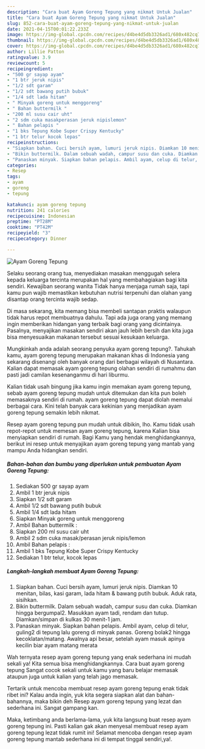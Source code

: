 ```yaml
---
description: "Cara buat Ayam Goreng Tepung yang nikmat Untuk Jualan"
title: "Cara buat Ayam Goreng Tepung yang nikmat Untuk Jualan"
slug: 852-cara-buat-ayam-goreng-tepung-yang-nikmat-untuk-jualan
date: 2021-04-15T00:01:22.233Z
image: https://img-global.cpcdn.com/recipes/d4be4d5db3326ad1/680x482cq70/ayam-goreng-tepung-foto-resep-utama.jpg
thumbnail: https://img-global.cpcdn.com/recipes/d4be4d5db3326ad1/680x482cq70/ayam-goreng-tepung-foto-resep-utama.jpg
cover: https://img-global.cpcdn.com/recipes/d4be4d5db3326ad1/680x482cq70/ayam-goreng-tepung-foto-resep-utama.jpg
author: Lillie Patton
ratingvalue: 3.9
reviewcount: 5
recipeingredient:
- "500 gr sayap ayam"
- "1 btr jeruk nipis"
- "1/2 sdt garam"
- "1/2 sdt bawang putih bubuk"
- "1/4 sdt lada hitam"
- " Minyak goreng untuk menggoreng"
- " Bahan buttermilk "
- "200 ml susu cair uht"
- "2 sdm cuka masakperasan jeruk nipislemon"
- " Bahan pelapis "
- "1 bks Tepung Kobe Super Crispy Kentucky"
- "1 btr telur kocok lepas"
recipeinstructions:
- "Siapkan bahan. Cuci bersih ayam, lumuri jeruk nipis. Diamkan 10 menitan, bilas, kasi garam, lada hitam &amp; bawang putih bubuk. Aduk rata, sisihkan."
- "Bikin buttermilk. Dalam sebuah wadah, campur susu dan cuka. Diamkan hingga bergumpal2. Masukkan ayam tadi, rendam dan tutup. Diamkan/simpan di kulkas 30 menit-1 jam."
- "Panaskan minyak. Siapkan bahan pelapis. Ambil ayam, celup di telur, guling2 di tepung lalu goreng di minyak panas. Goreng bolak2 hingga kecoklatan/matang. Awalnya api besar, setelah ayam masuk apinya kecilin biar ayam matang merata"
categories:
- Resep
tags:
- ayam
- goreng
- tepung

katakunci: ayam goreng tepung 
nutrition: 241 calories
recipecuisine: Indonesian
preptime: "PT28M"
cooktime: "PT42M"
recipeyield: "3"
recipecategory: Dinner

---
```



![Ayam Goreng Tepung](https://img-global.cpcdn.com/recipes/d4be4d5db3326ad1/680x482cq70/ayam-goreng-tepung-foto-resep-utama.jpg)

Selaku seorang orang tua, menyediakan masakan menggugah selera kepada keluarga tercinta merupakan hal yang membahagiakan bagi kita sendiri. Kewajiban seorang  wanita Tidak hanya menjaga rumah saja, tapi kamu pun wajib memastikan kebutuhan nutrisi terpenuhi dan olahan yang disantap orang tercinta wajib sedap.

Di masa  sekarang, kita memang bisa membeli santapan praktis walaupun tidak harus repot membuatnya dahulu. Tapi ada juga orang yang memang ingin memberikan hidangan yang terbaik bagi orang yang dicintainya. Pasalnya, menyajikan masakan sendiri akan jauh lebih bersih dan kita juga bisa menyesuaikan makanan tersebut sesuai kesukaan keluarga. 



Mungkinkah anda adalah seorang penyuka ayam goreng tepung?. Tahukah kamu, ayam goreng tepung merupakan makanan khas di Indonesia yang sekarang disenangi oleh banyak orang dari berbagai wilayah di Nusantara. Kalian dapat memasak ayam goreng tepung olahan sendiri di rumahmu dan pasti jadi camilan kesenanganmu di hari liburmu.

Kalian tidak usah bingung jika kamu ingin memakan ayam goreng tepung, sebab ayam goreng tepung mudah untuk ditemukan dan kita pun boleh memasaknya sendiri di rumah. ayam goreng tepung dapat diolah memalui berbagai cara. Kini telah banyak cara kekinian yang menjadikan ayam goreng tepung semakin lebih nikmat.

Resep ayam goreng tepung pun mudah untuk dibikin, lho. Kamu tidak usah repot-repot untuk memesan ayam goreng tepung, karena Kalian bisa menyiapkan sendiri di rumah. Bagi Kamu yang hendak menghidangkannya, berikut ini resep untuk menyajikan ayam goreng tepung yang mantab yang mampu Anda hidangkan sendiri.

<!--inarticleads1-->

##### Bahan-bahan dan bumbu yang diperlukan untuk pembuatan Ayam Goreng Tepung:

1. Sediakan 500 gr sayap ayam
1. Ambil 1 btr jeruk nipis
1. Siapkan 1/2 sdt garam
1. Ambil 1/2 sdt bawang putih bubuk
1. Ambil 1/4 sdt lada hitam
1. Siapkan  Minyak goreng untuk menggoreng
1. Ambil  Bahan buttermilk :
1. Siapkan 200 ml susu cair uht
1. Ambil 2 sdm cuka masak/perasan jeruk nipis/lemon
1. Ambil  Bahan pelapis :
1. Ambil 1 bks Tepung Kobe Super Crispy Kentucky
1. Sediakan 1 btr telur, kocok lepas




<!--inarticleads2-->

##### Langkah-langkah membuat Ayam Goreng Tepung:

1. Siapkan bahan. Cuci bersih ayam, lumuri jeruk nipis. Diamkan 10 menitan, bilas, kasi garam, lada hitam &amp; bawang putih bubuk. Aduk rata, sisihkan.
1. Bikin buttermilk. Dalam sebuah wadah, campur susu dan cuka. Diamkan hingga bergumpal2. Masukkan ayam tadi, rendam dan tutup. Diamkan/simpan di kulkas 30 menit-1 jam.
1. Panaskan minyak. Siapkan bahan pelapis. Ambil ayam, celup di telur, guling2 di tepung lalu goreng di minyak panas. Goreng bolak2 hingga kecoklatan/matang. Awalnya api besar, setelah ayam masuk apinya kecilin biar ayam matang merata




Wah ternyata resep ayam goreng tepung yang enak sederhana ini mudah sekali ya! Kita semua bisa menghidangkannya. Cara buat ayam goreng tepung Sangat cocok sekali untuk kamu yang baru belajar memasak ataupun juga untuk kalian yang telah jago memasak.

Tertarik untuk mencoba membuat resep ayam goreng tepung enak tidak ribet ini? Kalau anda ingin, yuk kita segera siapkan alat dan bahan-bahannya, maka bikin deh Resep ayam goreng tepung yang lezat dan sederhana ini. Sangat gampang kan. 

Maka, ketimbang anda berlama-lama, yuk kita langsung buat resep ayam goreng tepung ini. Pasti kalian gak akan menyesal membuat resep ayam goreng tepung lezat tidak rumit ini! Selamat mencoba dengan resep ayam goreng tepung mantab sederhana ini di tempat tinggal sendiri,ya!.

